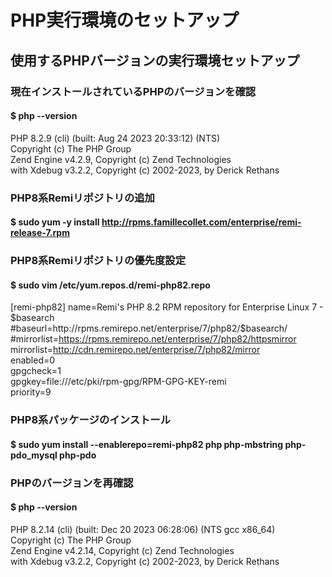 # PHP実行環境のセットアップ

## 使用するPHPバージョンの実行環境セットアップ

### 現在インストールされているPHPのバージョンを確認
#### $ php --version
PHP 8.2.9 (cli) (built: Aug 24 2023 20:33:12) (NTS)  
Copyright (c) The PHP Group  
Zend Engine v4.2.9, Copyright (c) Zend Technologies  
    with Xdebug v3.2.2, Copyright (c) 2002-2023, by Derick Rethans  

### PHP8系Remiリポジトリの追加
#### $ sudo yum -y install http://rpms.famillecollet.com/enterprise/remi-release-7.rpm

### PHP8系Remiリポジトリの優先度設定
#### $ sudo vim /etc/yum.repos.d/remi-php82.repo
[remi-php82]
name=Remi's PHP 8.2 RPM repository for Enterprise Linux 7 - $basearch  
#baseurl=http://rpms.remirepo.net/enterprise/7/php82/$basearch/  
#mirrorlist=https://rpms.remirepo.net/enterprise/7/php82/httpsmirror  
mirrorlist=http://cdn.remirepo.net/enterprise/7/php82/mirror  
enabled=0  
gpgcheck=1  
gpgkey=file:///etc/pki/rpm-gpg/RPM-GPG-KEY-remi  
priority=9  

### PHP8系パッケージのインストール
#### $ sudo yum install --enablerepo=remi-php82 php php-mbstring php-pdo_mysql php-pdo

### PHPのバージョンを再確認
#### $ php --version
PHP 8.2.14 (cli) (built: Dec 20 2023 06:28:06) (NTS gcc x86_64)  
Copyright (c) The PHP Group  
Zend Engine v4.2.14, Copyright (c) Zend Technologies  
    with Xdebug v3.2.2, Copyright (c) 2002-2023, by Derick Rethans  
